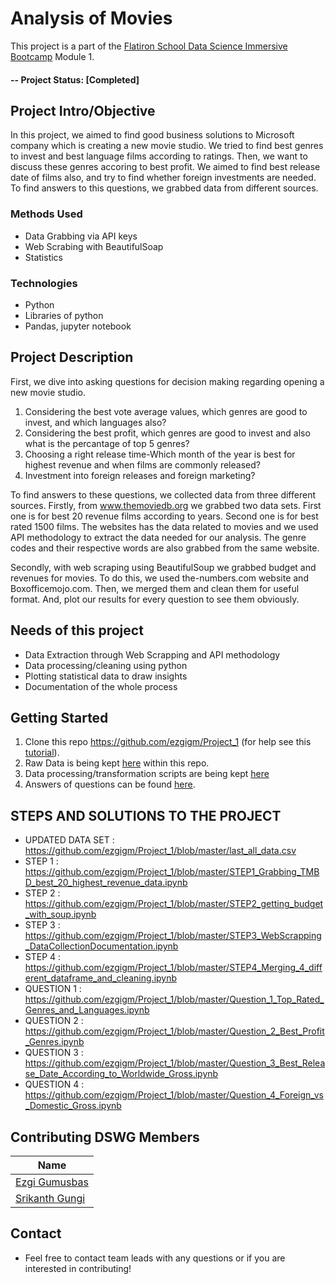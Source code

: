 
# Analysis of Movies

This project is a part of the [Flatiron School Data Science Immersive Bootcamp](https://flatironschool.com/career-courses/data-science-bootcamp) Module 1. 
#### -- Project Status: [Completed]

## Project Intro/Objective

In this project, we aimed to find good business solutions to Microsoft company which is creating a new movie studio. We tried to find best genres to invest and best language films according to ratings. Then, we want to discuss these genres accoring to best profit. We aimed to find best release date of films also, and try to find whether foreign investments are needed. To find answers to this questions, we grabbed data from different sources.


### Methods Used
* Data Grabbing via API keys
* Web Scrabing with BeautifulSoap
* Statistics

### Technologies 
* Python
* Libraries of python
* Pandas, jupyter notebook

## Project Description

First, we dive into asking questions for decision making regarding opening a new movie studio.

1. Considering the best vote average values, which genres are good to invest, and which languages also?
2. Considering the best profit, which genres are good to invest and also what is the percantage of top 5 genres?
3. Choosing a right release time-Which month of the year is best for highest revenue and when films are commonly released?
4. Investment into foreign releases and foreign marketing?

To find answers to these questions, we collected data from three different sources. Firstly, from www.themoviedb.org we grabbed two data sets. First one is for best 20 revenue films according to years. Second one is for best rated 1500 films. 
The websites has the data related to movies and we used API methodology to extract the data needed for our analysis. The genre codes and their respective words are also grabbed from the same website.

Secondly, with web scraping using BeautifulSoup we grabbed budget and revenues for movies. To do this, we used the-numbers.com website and Boxofficemojo.com.
Then, we merged them and clean them for useful format. And, plot our results for every question to see them obviously.

## Needs of this project

- Data Extraction through Web Scrapping and API methodology
- Data processing/cleaning using python
- Plotting statistical data to draw insights
- Documentation of the whole process

## Getting Started

1. Clone this repo https://github.com/ezgigm/Project_1 (for help see this [tutorial](https://help.github.com/articles/cloning-a-repository/)).
2. Raw Data is being kept [here](https://github.com/ezgigm/Project_1/tree/master/Raw_Data) within this repo.   
3. Data processing/transformation scripts are being kept [here](https://github.com/ezgigm/Project_1)
4. Answers of questions can be found [here](https://github.com/ezgigm/Project_1).


## STEPS AND SOLUTIONS TO THE PROJECT
*  UPDATED DATA SET : https://github.com/ezgigm/Project_1/blob/master/last_all_data.csv
*  STEP 1 : https://github.com/ezgigm/Project_1/blob/master/STEP1_Grabbing_TMBD_best_20_highest_revenue_data.ipynb
*  STEP 2 : https://github.com/ezgigm/Project_1/blob/master/STEP2_getting_budget_with_soup.ipynb
*  STEP 3 : https://github.com/ezgigm/Project_1/blob/master/STEP3_WebScrapping_DataCollectionDocumentation.ipynb
*  STEP 4 : https://github.com/ezgigm/Project_1/blob/master/STEP4_Merging_4_different_dataframe_and_cleaning.ipynb
*  QUESTION 1 : https://github.com/ezgigm/Project_1/blob/master/Question_1_Top_Rated_Genres_and_Languages.ipynb
*  QUESTION 2 : https://github.com/ezgigm/Project_1/blob/master/Question_2_Best_Profit_Genres.ipynb
*  QUESTION 3 : https://github.com/ezgigm/Project_1/blob/master/Question_3_Best_Release_Date_According_to_Worldwide_Gross.ipynb
*  QUESTION 4 : https://github.com/ezgigm/Project_1/blob/master/Question_4_Foreign_vs_Domestic_Gross.ipynb


## Contributing DSWG Members


|Name     |
|---------|
|[Ezgi Gumusbas](https://github.com/ezgigm)| @ezgigm        |
|[Srikanth Gungi](https://github.com/srikanthgungi) |@srikanthgungi    |

## Contact 

* Feel free to contact team leads with any questions or if you are interested in contributing!
